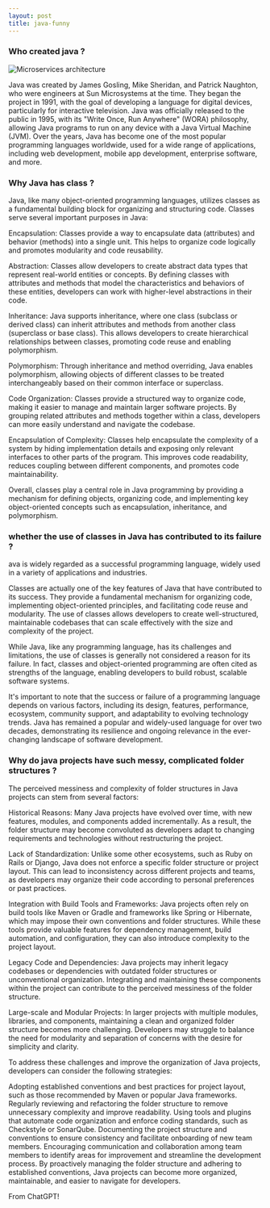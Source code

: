 ```yaml
---
layout: post
title: java-funny
---
```


 

### Who created java ?

![Microservices architecture](https://tuannguyendang.github.io/blog/public/img/20210417/bigpicture.png)

Java was created by James Gosling, Mike Sheridan, and Patrick Naughton, who were engineers at Sun Microsystems at the time. They began the project in 1991, with the goal of developing a language for digital devices, particularly for interactive television. Java was officially released to the public in 1995, with its "Write Once, Run Anywhere" (WORA) philosophy, allowing Java programs to run on any device with a Java Virtual Machine (JVM). Over the years, Java has become one of the most popular programming languages worldwide, used for a wide range of applications, including web development, mobile app development, enterprise software, and more.

### Why Java has class ?


Java, like many object-oriented programming languages, utilizes classes as a fundamental building block for organizing and structuring code. Classes serve several important purposes in Java:

Encapsulation: Classes provide a way to encapsulate data (attributes) and behavior (methods) into a single unit. This helps to organize code logically and promotes modularity and code reusability.

Abstraction: Classes allow developers to create abstract data types that represent real-world entities or concepts. By defining classes with attributes and methods that model the characteristics and behaviors of these entities, developers can work with higher-level abstractions in their code.

Inheritance: Java supports inheritance, where one class (subclass or derived class) can inherit attributes and methods from another class (superclass or base class). This allows developers to create hierarchical relationships between classes, promoting code reuse and enabling polymorphism.

Polymorphism: Through inheritance and method overriding, Java enables polymorphism, allowing objects of different classes to be treated interchangeably based on their common interface or superclass.

Code Organization: Classes provide a structured way to organize code, making it easier to manage and maintain larger software projects. By grouping related attributes and methods together within a class, developers can more easily understand and navigate the codebase.

Encapsulation of Complexity: Classes help encapsulate the complexity of a system by hiding implementation details and exposing only relevant interfaces to other parts of the program. This improves code readability, reduces coupling between different components, and promotes code maintainability.

Overall, classes play a central role in Java programming by providing a mechanism for defining objects, organizing code, and implementing key object-oriented concepts such as encapsulation, inheritance, and polymorphism.

###  whether the use of classes in Java has contributed to its failure ?

ava is widely regarded as a successful programming language, widely used in a variety of applications and industries.

Classes are actually one of the key features of Java that have contributed to its success. They provide a fundamental mechanism for organizing code, implementing object-oriented principles, and facilitating code reuse and modularity. The use of classes allows developers to create well-structured, maintainable codebases that can scale effectively with the size and complexity of the project.

While Java, like any programming language, has its challenges and limitations, the use of classes is generally not considered a reason for its failure. In fact, classes and object-oriented programming are often cited as strengths of the language, enabling developers to build robust, scalable software systems.

It's important to note that the success or failure of a programming language depends on various factors, including its design, features, performance, ecosystem, community support, and adaptability to evolving technology trends. Java has remained a popular and widely-used language for over two decades, demonstrating its resilience and ongoing relevance in the ever-changing landscape of software development.

### Why do java projects have such messy, complicated folder structures ?

The perceived messiness and complexity of folder structures in Java projects can stem from several factors:

Historical Reasons: Many Java projects have evolved over time, with new features, modules, and components added incrementally. As a result, the folder structure may become convoluted as developers adapt to changing requirements and technologies without restructuring the project.

Lack of Standardization: Unlike some other ecosystems, such as Ruby on Rails or Django, Java does not enforce a specific folder structure or project layout. This can lead to inconsistency across different projects and teams, as developers may organize their code according to personal preferences or past practices.

Integration with Build Tools and Frameworks: Java projects often rely on build tools like Maven or Gradle and frameworks like Spring or Hibernate, which may impose their own conventions and folder structures. While these tools provide valuable features for dependency management, build automation, and configuration, they can also introduce complexity to the project layout.

Legacy Code and Dependencies: Java projects may inherit legacy codebases or dependencies with outdated folder structures or unconventional organization. Integrating and maintaining these components within the project can contribute to the perceived messiness of the folder structure.

Large-scale and Modular Projects: In larger projects with multiple modules, libraries, and components, maintaining a clean and organized folder structure becomes more challenging. Developers may struggle to balance the need for modularity and separation of concerns with the desire for simplicity and clarity.

To address these challenges and improve the organization of Java projects, developers can consider the following strategies:

Adopting established conventions and best practices for project layout, such as those recommended by Maven or popular Java frameworks.
Regularly reviewing and refactoring the folder structure to remove unnecessary complexity and improve readability.
Using tools and plugins that automate code organization and enforce coding standards, such as Checkstyle or SonarQube.
Documenting the project structure and conventions to ensure consistency and facilitate onboarding of new team members.
Encouraging communication and collaboration among team members to identify areas for improvement and streamline the development process.
By proactively managing the folder structure and adhering to established conventions, Java projects can become more organized, maintainable, and easier to navigate for developers.

From ChatGPT!
